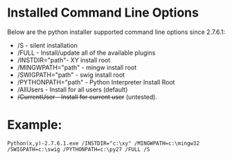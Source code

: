 # Installed Command Line Options #
Below are the python installer supported command line options since 2.7.6.1:

  * /S - silent installation
  * /FULL - Install/update all of the available plugins
  * /INSTDIR="path"- XY install root
  * /MINGWPATH="path" - mingw install root
  * /SWIGPATH="path" - swig install root
  * /PYTHONPATH="path" - Python Interpreter Install Root
  * /AllUsers - Install for all users (default)
  * ~~/CurrentUser - Install for current user~~ (untested).

# Example: #
```
Python(x,y)-2.7.6.1.exe /INSTDIR="c:\xy" /MINGWPATH=c:\mingw32 /SWIGPATH=c:\swig /PYTHONPATH=c:\py27 /FULL /S
```